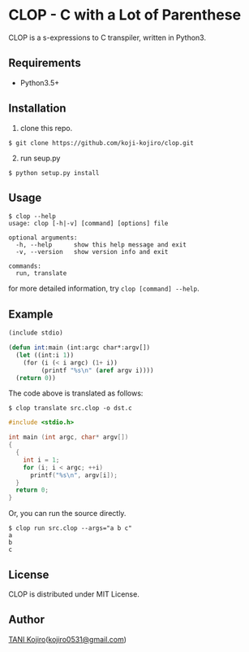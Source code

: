 # CLOP - C with a Lot of Parenthese

CLOP is a s-expressions to C transpiler, written in Python3.

## Requirements

- Python3.5+

## Installation

1. clone this repo.

```
$ git clone https://github.com/koji-kojiro/clop.git
```

2. run seup.py

```
$ python setup.py install
```

## Usage

```
$ clop --help
usage: clop [-h|-v] [command] [options] file

optional arguments:
  -h, --help      show this help message and exit
  -v, --version   show version info and exit

commands:
  run, translate
```

for more detailed information, try `clop [command] --help`.

## Example

```lisp
(include stdio)

(defun int:main (int:argc char*:argv[])
  (let ((int:i 1))
    (for (i (< i argc) (1+ i))
         (printf "%s\n" (aref argv i))))
  (return 0))
```

The code above is translated as follows:

```
$ clop translate src.clop -o dst.c
```

```c
#include <stdio.h>

int main (int argc, char* argv[])
{
  {
    int i = 1;
    for (i; i < argc; ++i) 
      printf("%s\n", argv[i]);
  }
  return 0;
}
```

Or, you can run the source directly.

```
$ clop run src.clop --args="a b c"
a
b
c
```

## License
CLOP is distributed under MIT License.

## Author
[TANI Kojiro](github.com/koji-kojiro)(kojiro0531@gmail.com)
